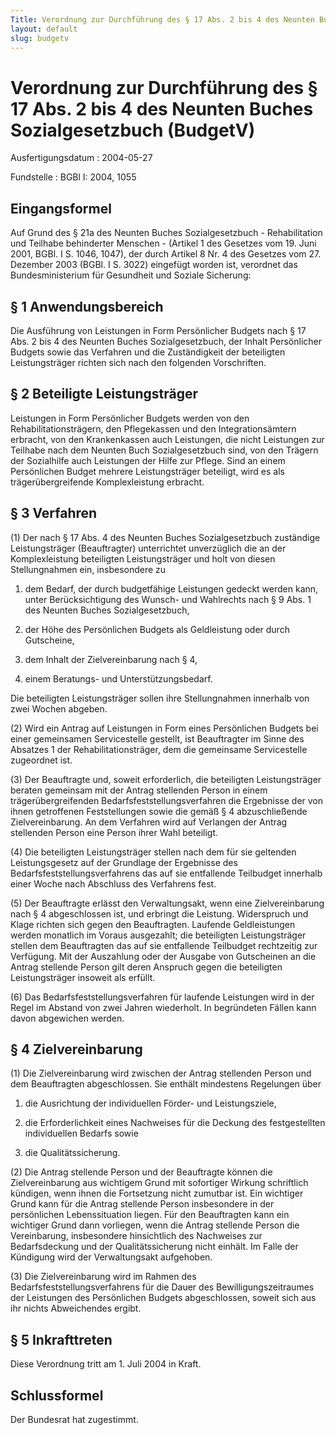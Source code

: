 ```yaml
---
Title: Verordnung zur Durchführung des § 17 Abs. 2 bis 4 des Neunten Buches Sozialgesetzbuch
layout: default
slug: budgetv
---
```


# Verordnung zur Durchführung des § 17 Abs. 2 bis 4 des Neunten Buches Sozialgesetzbuch (BudgetV)

Ausfertigungsdatum
:   2004-05-27

Fundstelle
:   BGBl I: 2004, 1055



## Eingangsformel

Auf Grund des § 21a des Neunten Buches Sozialgesetzbuch -
Rehabilitation und Teilhabe behinderter Menschen - (Artikel 1 des
Gesetzes vom 19. Juni 2001, BGBl. I S. 1046, 1047), der durch Artikel
8 Nr. 4 des Gesetzes vom 27. Dezember 2003 (BGBl. I S. 3022) eingefügt
worden ist, verordnet das Bundesministerium für Gesundheit und Soziale
Sicherung:


## § 1 Anwendungsbereich

Die Ausführung von Leistungen in Form Persönlicher Budgets nach § 17
Abs. 2 bis 4 des Neunten Buches Sozialgesetzbuch, der Inhalt
Persönlicher Budgets sowie das Verfahren und die Zuständigkeit der
beteiligten Leistungsträger richten sich nach den folgenden
Vorschriften.


## § 2 Beteiligte Leistungsträger

Leistungen in Form Persönlicher Budgets werden von den
Rehabilitationsträgern, den Pflegekassen und den Integrationsämtern
erbracht, von den Krankenkassen auch Leistungen, die nicht Leistungen
zur Teilhabe nach dem Neunten Buch Sozialgesetzbuch sind, von den
Trägern der Sozialhilfe auch Leistungen der Hilfe zur Pflege. Sind an
einem Persönlichen Budget mehrere Leistungsträger beteiligt, wird es
als trägerübergreifende Komplexleistung erbracht.


## § 3 Verfahren

(1) Der nach § 17 Abs. 4 des Neunten Buches Sozialgesetzbuch
zuständige Leistungsträger (Beauftragter) unterrichtet unverzüglich
die an der Komplexleistung beteiligten Leistungsträger und holt von
diesen Stellungnahmen ein, insbesondere zu

1.  dem Bedarf, der durch budgetfähige Leistungen gedeckt werden kann,
    unter Berücksichtigung des Wunsch- und Wahlrechts nach § 9 Abs. 1 des
    Neunten Buches Sozialgesetzbuch,


2.  der Höhe des Persönlichen Budgets als Geldleistung oder durch
    Gutscheine,


3.  dem Inhalt der Zielvereinbarung nach § 4,


4.  einem Beratungs- und Unterstützungsbedarf.



Die beteiligten Leistungsträger sollen ihre Stellungnahmen innerhalb
von zwei Wochen abgeben.

(2) Wird ein Antrag auf Leistungen in Form eines Persönlichen Budgets
bei einer gemeinsamen Servicestelle gestellt, ist Beauftragter im
Sinne des Absatzes 1 der Rehabilitationsträger, dem die gemeinsame
Servicestelle zugeordnet ist.

(3) Der Beauftragte und, soweit erforderlich, die beteiligten
Leistungsträger beraten gemeinsam mit der Antrag stellenden Person in
einem trägerübergreifenden Bedarfsfeststellungsverfahren die
Ergebnisse der von ihnen getroffenen Feststellungen sowie die gemäß §
4 abzuschließende Zielvereinbarung. An dem Verfahren wird auf
Verlangen der Antrag stellenden Person eine Person ihrer Wahl
beteiligt.

(4) Die beteiligten Leistungsträger stellen nach dem für sie geltenden
Leistungsgesetz auf der Grundlage der Ergebnisse des
Bedarfsfeststellungsverfahrens das auf sie entfallende Teilbudget
innerhalb einer Woche nach Abschluss des Verfahrens fest.

(5) Der Beauftragte erlässt den Verwaltungsakt, wenn eine
Zielvereinbarung nach § 4 abgeschlossen ist, und erbringt die
Leistung. Widerspruch und Klage richten sich gegen den Beauftragten.
Laufende Geldleistungen werden monatlich im Voraus ausgezahlt; die
beteiligten Leistungsträger stellen dem Beauftragten das auf sie
entfallende Teilbudget rechtzeitig zur Verfügung. Mit der Auszahlung
oder der Ausgabe von Gutscheinen an die Antrag stellende Person gilt
deren Anspruch gegen die beteiligten Leistungsträger insoweit als
erfüllt.

(6) Das Bedarfsfeststellungsverfahren für laufende Leistungen wird in
der Regel im Abstand von zwei Jahren wiederholt. In begründeten Fällen
kann davon abgewichen werden.


## § 4 Zielvereinbarung

(1) Die Zielvereinbarung wird zwischen der Antrag stellenden Person
und dem Beauftragten abgeschlossen. Sie enthält mindestens Regelungen
über

1.  die Ausrichtung der individuellen Förder- und Leistungsziele,


2.  die Erforderlichkeit eines Nachweises für die Deckung des
    festgestellten individuellen Bedarfs sowie


3.  die Qualitätssicherung.




(2) Die Antrag stellende Person und der Beauftragte können die
Zielvereinbarung aus wichtigem Grund mit sofortiger Wirkung
schriftlich kündigen, wenn ihnen die Fortsetzung nicht zumutbar ist.
Ein wichtiger Grund kann für die Antrag stellende Person insbesondere
in der persönlichen Lebenssituation liegen. Für den Beauftragten kann
ein wichtiger Grund dann vorliegen, wenn die Antrag stellende Person
die Vereinbarung, insbesondere hinsichtlich des Nachweises zur
Bedarfsdeckung und der Qualitätssicherung nicht einhält. Im Falle der
Kündigung wird der Verwaltungsakt aufgehoben.

(3) Die Zielvereinbarung wird im Rahmen des
Bedarfsfeststellungsverfahrens für die Dauer des
Bewilligungszeitraumes der Leistungen des Persönlichen Budgets
abgeschlossen, soweit sich aus ihr nichts Abweichendes ergibt.


## § 5 Inkrafttreten

Diese Verordnung tritt am 1. Juli 2004 in Kraft.


## Schlussformel

Der Bundesrat hat zugestimmt.

